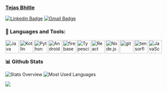 ### <a href="https://www.linkedin.com/in/tejasbhitle/">Tejas Bhitle</a>
[![Linkedin Badge](https://img.shields.io/badge/-tejasbhitle-blue?style=flat-square&logo=Linkedin&logoColor=white&link=https://www.linkedin.com/in/tejasbhitle/)](https://www.linkedin.com/in/tejasbhitle/)
[![Gmail Badge](https://img.shields.io/badge/-bhitletejas@gmail.com-c14438?style=flat-square&logo=Gmail&logoColor=white&link=mailto:bhitletejas@gmail.com)](mailto:bhitletejas@gmail.com)


<!--
<a href="https://tejasbhitle.github.io/" target="_blank"><img src="https://github-readme-stats.vercel.app/api/pin/?username=tejasbhitle&repo=tejasbhitle.github.io&theme=github_dark"></a>
-->

### 🔨 Languages and Tools:
<a href="https://www.java.com" target="_blank"><img align="left" alt="Java" height ="42px" src="https://raw.githubusercontent.com/rahul-jha98/github_readme_icons/main/language_and_tools/square/java/java.svg"></a>
<a href="https://kotlinlang.org" target="_blank"><img align="left" alt="Kotlin" height ="42px" src="https://raw.githubusercontent.com/rahul-jha98/github_readme_icons/main/language_and_tools/square/kotlin/kotlin.svg"></a>
<a href="https://www.python.org" target="_blank"><img align="left" alt="Python" height ="42px" src="https://raw.githubusercontent.com/rahul-jha98/github_readme_icons/main/language_and_tools/square/python/python.svg"></a>
<a href="https://developer.android.com" target="_blank"> <img align="left" alt="Android" height ="42px" src="https://raw.githubusercontent.com/rahul-jha98/github_readme_icons/main/language_and_tools/square/android/android.svg"> </a>
<a href="https://firebase.google.com/" target="_blank"> <img align="left" src="https://raw.githubusercontent.com/rahul-jha98/github_readme_icons/main/language_and_tools/square/firebase/firebase.svg" alt="firebase" height ="42px"/> </a>
<a href="https://www.typescriptlang.org/" target="_blank"><img align="left" alt="Typescirpt" height ="42px" src="https://raw.githubusercontent.com/rahul-jha98/github_readme_icons/main/language_and_tools/square/typescript/typescript.svg"></a>
<a href="https://reactjs.org/" target="_blank"> <img align="left" alt="React" height ="42px" src="https://raw.githubusercontent.com/rahul-jha98/github_readme_icons/main/language_and_tools/square/react/react.svg"></a>
<a href="https://nodejs.org" target="_blank"><img align="left" alt="Node.js" height ="42px" src="https://raw.githubusercontent.com/rahul-jha98/github_readme_icons/main/language_and_tools/square/node/node.svg"></a>
<a href="https://git-scm.com/" target="_blank"> <img src="https://raw.githubusercontent.com/rahul-jha98/github_readme_icons/main/language_and_tools/square/git-scm/git-scm.svg" align="left" alt="git" height='42px'/> </a>
<a href="https://www.tensorflow.org" target="_blank"> <img align="left" src="https://raw.githubusercontent.com/rahul-jha98/github_readme_icons/main/language_and_tools/square/tensorflow/tensorflow.svg" alt="tensorflow" height="42px"/> </a> 
<a href="https://developer.mozilla.org/en-US/docs/Web/JavaScript" target="_blank"> <img align="left" alt="JavaScript" height ="42px"  src="https://raw.githubusercontent.com/rahul-jha98/github_readme_icons/main/language_and_tools/square/javascript/javascript.svg"> </a>
<br>
<br>

### 📊 Github Stats
![Stats Overview](https://github-readme-stats.vercel.app/api?username=tejasbhitle&rank_icon=github&show_icons=true&theme=github_dark)
![Most Used Languages](https://github-readme-stats.vercel.app/api/top-langs/?username=tejasbhitle&layout=compact&theme=github_dark&hide_border=false)
<br>

<img src="https://github-profile-trophy.vercel.app/?username=tejasbhitle&layout=compact&theme=darkhub&hide_border=true&row=1&column=6" />
